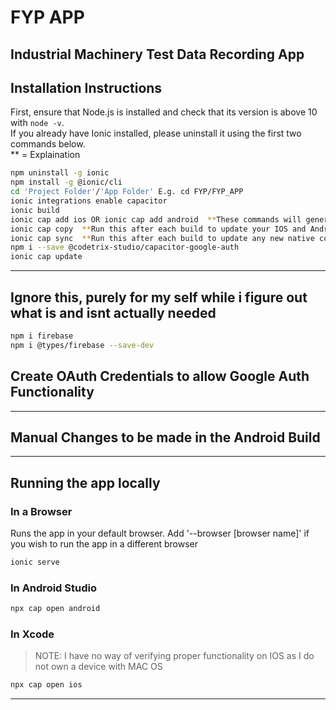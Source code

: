 # FYP APP
## Industrial Machinery Test Data Recording App
## Installation Instructions
First, ensure that Node.js is installed and check that its version is above 10 with ```node -v```.   
If you already have Ionic installed, please uninstall it using the first two commands below.   
** = Explaination

```bash
npm uninstall -g ionic
npm install -g @ionic/cli
cd 'Project Folder'/'App Folder' E.g. cd FYP/FYP_APP
ionic integrations enable capacitor
ionic build
ionic cap add ios OR ionic cap add android  **These commands will generate IOS and Android compatible builds of the app.  Both of these can be run
ionic cap copy  **Run this after each build to update your IOS and Android builds with any new code
ionic cap sync  **Run this after each build to update any new native code
npm i --save @codetrix-studio/capacitor-google-auth
ionic cap update
```
***

## Ignore this, purely for my self while i figure out what is and isnt actually needed
```bash
npm i firebase
npm i @types/firebase --save-dev
```
## Create OAuth Credentials to allow Google Auth Functionality

***
## Manual Changes to be made in the Android Build

***
## Running the app locally

### In a Browser
Runs the app in your default browser.  Add '--browser [browser name]' if you wish to run the app in a different browser
```bash
ionic serve
```
### In Android Studio
```bash
npx cap open android
```
### In Xcode
> NOTE:  I have no way of verifying proper functionality on IOS as I do not own a device with MAC OS
```bash
npx cap open ios
```
***
